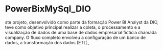 # PowerBixMySql_DIO
ste projeto, desenvolvido como parte da formação Power BI Analyst da DIO, teve como objetivo principal realizar a coleta, o processamento e a visualização de dados de uma base de dados empresarial fictícia chamada company. O fluxo completo envolveu a configuração de um banco de dados, a transformação dos dados (ETL), 
